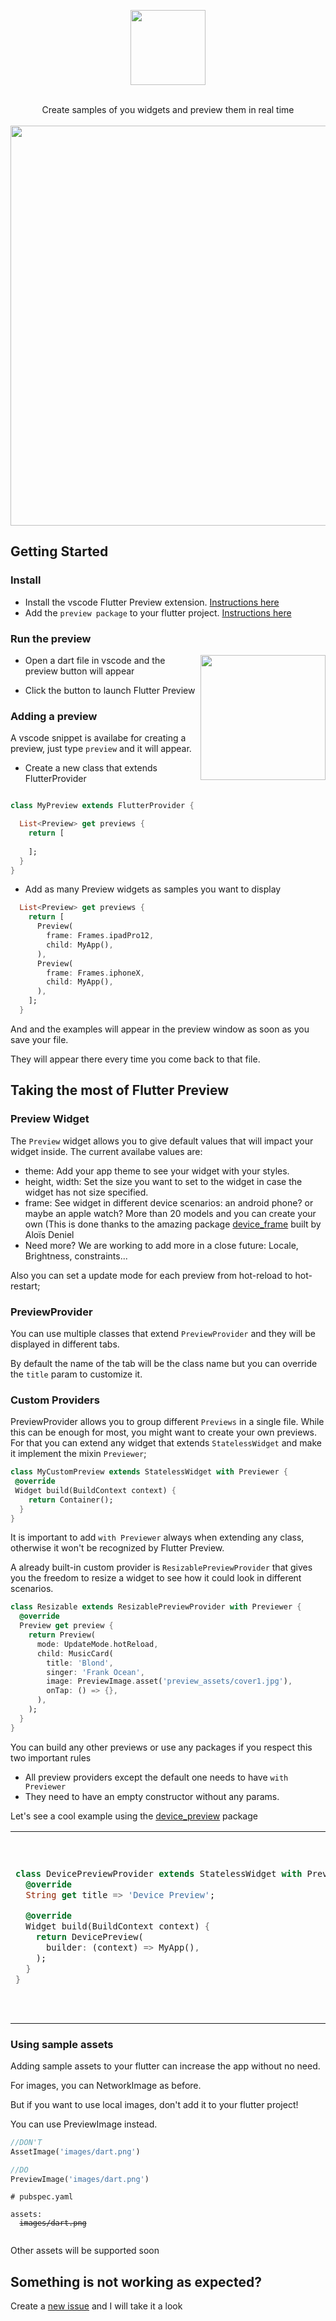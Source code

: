 <p align="center">
  <img   height="120px" src="https://github.com/jamesblasco/flutter_preview/blob/master/screenshots/flutter_preview.jpg?raw=true" />
</p>


<p align="center">
  <br/>
          Create samples of you widgets and preview them in real time
    <br/>
    <br/>
  <img   width="640px" src="https://github.com/jamesblasco/flutter_preview/blob/master/screenshots/flutter_preview_header.png?raw=true" />

</p>

 

## Getting Started

### Install

  - Install the vscode Flutter Preview extension. [Instructions here](https://marketplace.visualstudio.com/items?itemName=jamesblasco.flutter-preview)
  - Add the `preview package` to your flutter project. [Instructions here](https://pub.dev/packages/preview#-installing-tab-)

### Run the preview

  <img align="right"  height="200px" src="https://github.com/jamesblasco/flutter_preview/blob/master/screenshots/preview_button.jpg?raw=true" />

  - Open a dart file in vscode and the preview button will appear
  
  - Click the button to launch Flutter Preview
  
### Adding a preview

  A vscode snippet is availabe for creating a preview, just type `preview` and it will appear.
  
  - Create a new class that extends FlutterProvider
  
  ```dart
  
  class MyPreview extends FlutterProvider {
  
    List<Preview> get previews {
      return [
        
      ];
    }
  }
  ```
  
  - Add as many Preview widgets as samples you want to display 
  ```dart
    List<Preview> get previews {
      return [
        Preview(
          frame: Frames.ipadPro12,
          child: MyApp(),
        ),
        Preview(
          frame: Frames.iphoneX,
          child: MyApp(),
        ),
      ];
    }
  
  ```
  
  And and the examples will appear in the preview window as soon as you save your file.
  
  They will appear there every time you come back to that file.
  
## Taking the most of Flutter Preview
  
###  Preview Widget

The `Preview` widget allows you to give default values that will impact your widget inside. The current availabe values are:
- theme: Add your app theme to see your widget with your styles.
- height, width: Set the size you want to set to the widget in case the widget has not size specified.
- frame: See widget in different device scenarios: an android phone? or maybe an apple watch? More than 20 models and you can create your own
  (This is done thanks to the amazing package [device_frame](https://pub.dev/packages/device_frame) built by Aloïs Deniel
- Need more? We are working to add more in a close future: Locale, Brightness, constraints...

Also you can set a update mode for each preview from hot-reload to hot-restart;

###  PreviewProvider


You can use multiple classes that extend `PreviewProvider` and they will be displayed in different tabs.

By default the name of the tab will be the class name but you can override the `title` param to customize it.

### Custom Providers

PreviewProvider allows you to group different `Previews` in a single file. While this can be enough for most, you might want to create your own previews.
For that you can extend any widget that extends `StatelessWidget` and make it implement the mixin `Previewer`;

```dart
class MyCustomPreview extends StatelessWidget with Previewer {
 @override
 Widget build(BuildContext context) {
    return Container();
  }
}
```

It is important to add `with Previewer` always when extending any class, otherwise it won't be recognized by Flutter Preview.

A already built-in custom provider is `ResizablePreviewProvider` that gives you the freedom to resize a widget to see how it could look in different scenarios.

```dart
class Resizable extends ResizablePreviewProvider with Previewer {
  @override
  Preview get preview {
    return Preview(
      mode: UpdateMode.hotReload,
      child: MusicCard(
        title: 'Blond',
        singer: 'Frank Ocean',
        image: PreviewImage.asset('preview_assets/cover1.jpg'),
        onTap: () => {},
      ),
    );
  }
}
```

You can build any other previews or use any packages if you respect this two important rules
  - All preview providers except the default one needs to have `with Previewer`
  - They need to have an empty constructor without any params.
  
Let's see a cool example using the [device_preview](https://pub.dev/packages/device_preview) package  
<table>

<tr>
<td>

```dart
class DevicePreviewProvider extends StatelessWidget with Previewer {
  @override
  String get title => 'Device Preview';

  @override
  Widget build(BuildContext context) {
    return DevicePreview(
      builder: (context) => MyApp(),
    );
  }
}
```


</td>

<td> <img align="right"  height="300" width="383" src="https://github.com/jamesblasco/flutter_preview/blob/master/screenshots/custom_preview.png?raw=true" />  </td>
</tr>

</table>


###  Using sample assets

Adding sample assets to your flutter can increase the app without no need. 

For images, you can NetworkImage as before.

But if you want to use local images, don't add it to your flutter project! 

You can use PreviewImage instead.

```dart
//DON'T
AssetImage('images/dart.png')

//DO
PreviewImage('images/dart.png')
```

<pre><code># pubspec.yaml

assets:
  <s>images/dart.png</s>

</code></pre>

Other assets will be supported soon

##  Something is not working as expected?

Create a [new issue](https://github.com/jamesblasco/flutter_preview/issues/new) and I will take it a look


  
